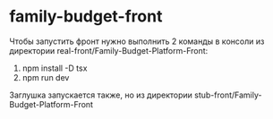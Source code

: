 # family-budget-front

Чтобы запустить фронт нужно выполнить 2 команды в консоли из директории real-front/Family-Budget-Platform-Front:
1) npm install -D tsx
2) npm run dev

Заглушка запускается также, но из директории stub-front/Family-Budget-Platform-Front
